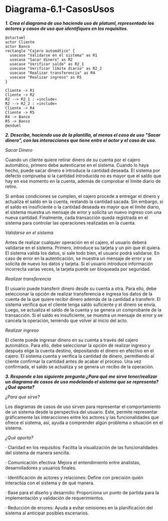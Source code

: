 # Diagrama-6.1-CasosUsos

***1. Crea el diagrama de uso haciendo uso de platuml, representado los actores y casos de uso que identifiques en los requisitos.***
```
@startuml
actor Cliente
actor Banco
rectangle "Cajero automático" {
  usecase "Validarse en el sistema" as R1
  usecase "Sacar dinero" as R2
  usecase "Verificar saldo" as R2_1
  usecase "Verificar límite diario" as R2_2
  usecase "Realizar transferencia" as R4
  usecase "Realizar ingreso" as R5
}

Cliente -> R1
Cliente -> R2
R2 --> R2_1 : «include»
R2 --> R2_2 : «include»
Cliente -> R4
Cliente -> R5
R4 -> Banco
R5 -> Banco
@enduml

```

***2. Describe, haciendo uso de la plantilla, al menos el caso de uso "Sacar dinero", con las interacciones que tiene entre el actor y el caso de uso.***

*Sacar Dinero*

Cuando un cliente quiere retirar dinero de su cuenta por el cajero automático, primero debe autenticarse en el sistema. Cuando lo haya hecho, puede sacar dinero e introduce la cantidad deseada. El sistema por defecto comprueba si la cantidad introducida no es mayor que el saldo que hay en ese momento en la cuenta, además de comprobar el límite diario de retiro.

Si ambas condiciones se cumplen, el cajero procede a entregar el dinero y actualiza el saldo en la cuenta, restando la cantidad sacada. Sin embargo, si el saldo es insuficiente o la cantidad deseada es mayor que el límite diario, el sistema muestra un mensaje de error y solicita un nuevo ingreso con una nueva cantidad. Finalmente, cada transacción queda registrada en el sistema para controlar las operaciones realizadas en la cuenta.

*Validarse en el sistema*

Antes de realizar cualquier operación en el cajero, el usuario deberá validarse en el sistema. Primero, introduce su tarjeta y un pin que él quiera. El sistema valida los datos, si sale todo bien, el usuario podrá validarse. En caso de error en la autenticación, se muestra un mensaje de error y se solicita de nuevo los datos y tarjeta. Si el usuario introduce información incorrecta varias veces, la tarjeta puede ser bloqueada por seguridad.

*Realizar transferencia*

El usuario puede transferir dinero desde su cuenta a otra. Para ello, debe seleccionar la opción de realizar transferencia e ingresa los datos de la cuenta de la que quiere recibir dinero además de la cantidad a transferir. El sistema verifica que el cliente tenga saldo suficiente y el dinero se envía. Luego, se actualiza el saldo de la cuenta y se genera un comprobante de la transacción. Si el saldo es insuficiente, se muestra un mensaje de error y se cancela la operación, teniendo que volver al inicio del acto.

*Realizar ingreso*

El cliente puede ingresar dinero en su cuenta a través del cajero automático. Para ello, debe seleccionar la opción de realizar ingreso y después elige la cuenta destino, depositando el dinero en efectivo en el cajero. El sistema cuenta y verifica la cantidad de dinero, permitiendo al cliente confirmar la cantidad antes de acabar el proceso. Una vez confirmada, el saldo se actualiza y se genera un recibo de la operación.

***3. Responde a las siguiente pregunta:¿Para qué me sirve tener/realizar un diagrama de casos de uso modelando el sistema que se representa? ¿Qué aporta?***

*¿Para qué sirve?*

Los diagramas de casos de uso sirven para representar el comportamiento de un sistema desde la perspectiva del usuario. Este, permite representar gráficamente las interacciones entre los actores y las funcionalidades que ofrece el sistema, así, ayuda a comprender algún problema o situación en el sistema.

*¿Qué aporta?*

· Claridad en los requisitos: Facilita la visualización de las funcionalidades del sistema de manera sencilla.

· Comunicación efectiva: Mejora el entendimiento entre analistas, desarrolladores y usuarios finales.

· Identificación de actores y relaciones: Define con precisión quién interactúa con el sistema y de qué manera.

· Base para el diseño y desarrollo: Proporciona un punto de partida para la implementación y validación de requerimientos.

· Reducción de errores: Ayuda a evitar omisiones en la planificación del sistema al anticipar posibles escenarios.
